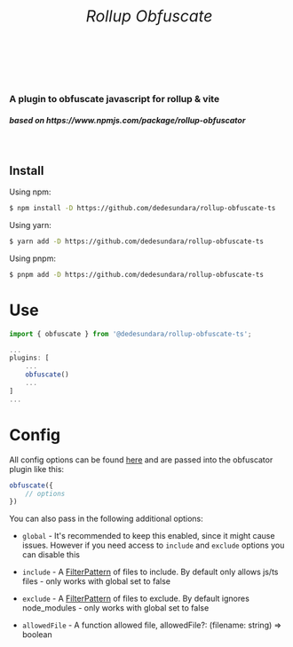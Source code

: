 <h1 align="center">
   <b>
        <h6>Rollup Obfuscate</h6><br>
    </b>
</h1>
<h3>A plugin to obfuscate javascript for rollup & vite</h3>
<h5>based on https://www.npmjs.com/package/rollup-obfuscator</h5><br>

## Install
Using npm:

```bash
$ npm install -D https://github.com/dedesundara/rollup-obfuscate-ts
```

Using yarn:

```bash
$ yarn add -D https://github.com/dedesundara/rollup-obfuscate-ts
```

Using pnpm:

```bash
$ pnpm add -D https://github.com/dedesundara/rollup-obfuscate-ts
```

# Use

```js
import { obfuscate } from '@dedesundara/rollup-obfuscate-ts';

...
plugins: [
    ...
    obfuscate()
    ...
]
...
```

# Config

All config options can be found [here](https://www.npmjs.com/package/javascript-obfuscator) and are passed into the obfuscator plugin like this:

```js
obfuscate({
    // options
})
```

You can also pass in the following additional options:

- `global` - It's recommended to keep this enabled, since it might cause issues. However if you need access to `include` and `exclude` options you can disable this

- `include` - A [FilterPattern](https://github.com/rollup/plugins/blob/master/packages/pluginutils/types/index.d.ts#L23) of files to include. By default only allows js/ts files - only works with global set to false

- `exclude` - A [FilterPattern](https://github.com/rollup/plugins/blob/master/packages/pluginutils/types/index.d.ts#L23) of files to exclude. By default ignores node_modules - only works with global set to false

- `allowedFile` - A function allowed file, allowedFile?: (filename: string) => boolean